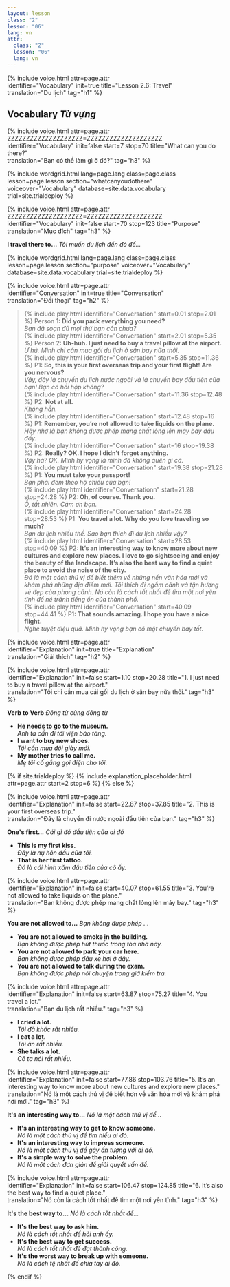 ```yaml
---
layout: lesson
class: "2"
lesson: "06"
lang: vn
attr:
  class: "2"
  lesson: "06"
  lang: vn
---
```


{%  include voice.html attr=page.attr  
	identifier="Vocabulary"  init=true
	title="Lesson 2.6: Travel"        
	translation="Du lịch"
    tag="h1" %}

## Vocabulary  *Từ vựng*

{%  include voice.html attr=page.attr    ZZZZZZZZZZZZZZZZZZZZ=ZZZZZZZZZZZZZZZZZZZZ
	identifier="Vocabulary"  init=false start=7 stop=70
	title="What can you do there?"        
	translation="Bạn có thể làm gì ở đó?"
    tag="h3" %}


{% include wordgrid.html lang=page.lang
		class=page.class 
		lesson=page.lesson 
		section="whatcanyoudothere"
		voiceover="Vocabulary"
		database=site.data.vocabulary 
		trial=site.trialdeploy %}

{%  include voice.html attr=page.attr    ZZZZZZZZZZZZZZZZZZZZ=ZZZZZZZZZZZZZZZZZZZZ
	identifier="Vocabulary"  init=false start=70 stop=123
	title="Purpose"        
	translation="Mục đích"
    tag="h3" %}

**I travel there to...**  *Tôi muốn du lịch đến đó để...*

{% include wordgrid.html lang=page.lang
		class=page.class 
		lesson=page.lesson 
		section="purpose"
		voiceover="Vocabulary"
		database=site.data.vocabulary 
		trial=site.trialdeploy %}

{%  include voice.html attr=page.attr  
	identifier="Conversation"  init=true
	title="Conversation"        
	translation="Đối thoại"
    tag="h2" %}

> {% include play.html identifier="Conversation" start=0.01 stop=2.01 %} Person 1: **Did you pack everything you need?**   
*Bạn đã soạn đủ mọi thứ bạn cần chưa?*   
> {% include play.html identifier="Conversation" start=2.01  stop=5.35 %} Person 2: **Uh-huh. I just need to buy a travel pillow at the airport.**   
*Ừ hử. Mình chỉ cần mua gối du lịch ở sân bay nữa thôi.*   
> {% include play.html identifier="Conversation" start=5.35 stop=11.36 %} P1: **So, this is your first overseas trip and your first flight! Are you nervous?**   
*Vậy, đây là chuyến du lịch nước ngoài và là chuyến bay đầu tiên của bạn! Bạn có hồi hộp không?*  
> {% include play.html identifier="Conversation" start=11.36 stop=12.48 %} P2: **Not at all.**  
*Không hẳn.*   
> {% include play.html identifier="Conversation" start=12.48 stop=16 %} P1: **Remember, you’re not allowed to take liquids on the plane.**    
*Hãy nhớ là bạn không được phép mang chất lỏng lên máy bay đâu đấy.*    
> {% include play.html identifier="Conversation" start=16 stop=19.38 %} P2: **Really? OK. I hope I didn’t forget anything.**   
*Vậy hả? OK. Mình hy vọng là mình đã không quên gì cả.*   
> {% include play.html identifier="Conversation" start=19.38 stop=21.28 %} P1: **You must take your passport!**    
*Bạn phải đem theo hộ chiếu của bạn!*   
> {% include play.html identifier="Conversationn" start=21.28 stop=24.28 %} P2: **Oh, of course. Thank you.**    
*Ồ, tất nhiên. Cảm ơn bạn.*   
> {% include play.html identifier="Conversation" start=24.28 stop=28.53 %} P1: **You travel a lot. Why do you love traveling so much?**    
*Bạn du lịch nhiều thế. Sao bạn thích đi du lịch nhiều vậy?*   
> {% include play.html identifier="Conversation" start=28.53 stop=40.09 %} P2: **It’s an interesting way to know more about new cultures and explore new places. I love to go sightseeing and enjoy the beauty of the landscape. It’s also the best way to find a quiet place to avoid the noise of the city.**     
*Đó là một cách thú vị để biết thêm về những nền văn hóa mới và khám phá những địa điểm mới. Tôi thích đi ngắm cảnh và tận hượng vẻ đẹp của phong cảnh. Nó còn là cách tốt nhất để tìm một nơi yên tĩnh để né tránh tiếng ồn của thành phố.*   
> {% include play.html identifier="Conversation" start=40.09 stop=44.41 %} P1: **That sounds amazing. I hope you have a nice flight.**   
*Nghe tuyệt diệu quá. Mình hy vọng bạn có một chuyến bay tốt.*    

{%  include voice.html attr=page.attr  
	identifier="Explanation"  init=true
	title="Explanation"        
	translation="Giải thích"
    tag="h2" %}

{%  include voice.html attr=page.attr  
	identifier="Explanation"  init=false start=1.10 stop=20.28
	title="1. I just need to buy a travel pillow at the airport."        
	translation="Tôi chỉ cần mua cái gối du lịch ở sân bay nữa thôi."
    tag="h3" %}

**Verb to Verb**  *Động từ cùng động từ*

- **He needs to go to the museum.**  
*Anh ta cần đi tới viện bảo tàng.*   
- **I want to buy new shoes.**  
*Tôi cần mua đôi giày mới.*   
- **My mother tries to call me.**  
*Mẹ tôi cố gắng gọi điện cho tôi.*  

{% if site.trialdeploy %}
	{% include explanation_placeholder.html  attr=page.attr     start=2 stop=6 %}
	{% else %}

{%  include voice.html attr=page.attr  
	identifier="Explanation"  init=false start=22.87 stop=37.85
	title="2. This is your first overseas trip."        
	translation="Đây là chuyến đi nước ngoài đầu tiên của bạn."
    tag="h3" %}

**One's first...**  *Cái gì đó đầu tiên của ai đó*

- **This is my first kiss.**  
*Đây là nụ hôn đầu của tôi.*   
- **That is her first tattoo.**  
*Đó là cái hình xăm đầu tiên của cô ấy.*   

{%  include voice.html attr=page.attr  
	identifier="Explanation"  init=false start=40.07 stop=61.55
	title="3. You’re not allowed to take liquids on the plane."        
	translation="Bạn không được phép mang chất lỏng lên máy bay."
    tag="h3" %}

**You are not allowed to...**  *Bạn không được phép ...*

- **You are not allowed to smoke in the building.**  
*Bạn không được phép hút thuốc trong tòa nhà này.*  
- **You are not allowed to park your car here.**  
*Bạn không được phép đậu xe hơi ở đây.*   
- **You are not allowed to talk during the exam.**  
*Bạn không được phép nói chuyện trong giờ kiểm tra.*   

{%  include voice.html attr=page.attr  
	identifier="Explanation"  init=false start=63.87 stop=75.27
	title="4. You travel a lot."        
	translation="Bạn du lịch rất nhiều."
    tag="h3" %}

- **I cried a lot.**  
*Tôi đã khóc rất nhiều.*   
- **I eat a lot.**  
*Tôi ăn rất nhiều.*   
- **She talks a lot.**  
*Cô ta nói rất nhiều.*   

{%  include voice.html attr=page.attr  
	identifier="Explanation"  init=false start=77.86 stop=103.76
	title="5. It’s an interesting way to know more about new cultures and explore new places."        
	translation="Nó là một cách thú vị để biết hơn về văn hóa mới và khám phá nơi mới."
    tag="h3" %}

**It's an interesting way to...**  *Nó là một cách thú vị để...*

- **It's an interesting way to get to know someone.**  
*Nó là một cách thú vị để tìm hiểu ai đó.*   
- **It's an interesting way to impress someone.**  
*Nó là một cách thú vị để gây ấn tượng với ai đó.*  
- **It's a simple way to solve the problem.**  
*Nó là một cách đơn giản để giải quyết vấn đề.*   

{%  include voice.html attr=page.attr  
	identifier="Explanation"  init=false start=106.47 stop=124.85
	title="6. It’s also the best way to find a quiet place."        
	translation="Nó còn là cách tốt nhất để tìm một nơi yên tĩnh."
    tag="h3" %}

**It's the best way to...**  *Nó là cách tốt nhất để...*

- **It's the best way to ask him.**  
*Nó là cách tốt nhất để hỏi anh ấy.*   
- **It's the best way to get success.**  
*Nó là cách tốt nhất để đạt thành công.*    
- **It's the worst way to break up with someone.**  
*Nó là cách tệ nhất để chia tay ai đó.*  


{% endif %}